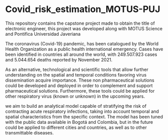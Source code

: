 # Covid_risk_estimation_MOTUS-PUJ
This repository contains the capstone project made to obtain the title of electronic engineer, this project was developed along with MOTUS Science and Pontifica Universidad Javeriana

The coronavirus (Covid-19) pandemic, has been catalogued by the World Health Organization as a public health international emergency. Cases have been identified in countries all around the world, with 249.507.923 cases and 5.044.654 deaths reported by November 2021.

As an alternative, technological and scientific tools that allow further understanding on the spatial and temporal conditions favoring virus dissemination acquire importance. These non pharmaceutical solutions could be developed and deployed in order to complement and support pharmaceutical solutions. Furthermore, these tools could be applied for other respiratory virus (known or unknown) in the upcoming years.

we aim to build an analytical model capable of stratifying the risk of contracting acute respiratory infections, taking into account temporal and spatial characteristics from the specific context. The model has been tuned with the public data available in Bogotá and Colombia, but in the future could be applied to different cities and countries, as well as to other transmittable diseases.
